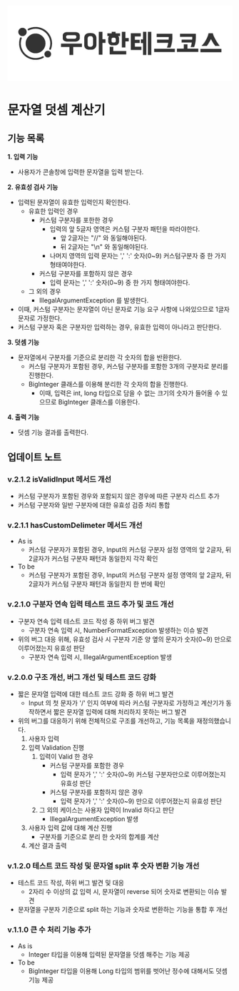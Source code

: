<p align="center">
  <img src="https://github.com/YeonjiIsGonji/java-calculator-7/blob/YeonjiIsGonji/%E1%84%8B%E1%85%AE%E1%84%90%E1%85%A6%E1%84%8F%E1%85%A9%20%E1%84%85%E1%85%A9%E1%84%80%E1%85%A9.png?raw=true">
</p>

# 문자열 덧셈 계산기


## 기능 목록
**1. 입력 기능**
- 사용자가 콘솔창에 입력한 문자열을 입력 받는다.

**2. 유효성 검사 기능**
- 입력된 문자열이 유효한 입력인지 확인한다.
  - 유효한 입력인 경우
    - 커스텀 구분자를 포한한 경우
      - 입력의 앞 5글자 영역은 커스텀 구분자 패턴을 따라야한다. 
        - 앞 2글자는 "//" 와 동일해야된다.
        - 뒤 2글자는 "\n" 와 동일해야된다.
      - 나머지 영역의 입력 문자는 ',' ':' 숫자(0~9) 커스텀구분자 중 한 가지 형태여야한다. 
    - 커스텀 구분자를 포함하지 않은 경우
      - 입력 문자는 ',' ':' 숫자(0~9) 중 한 가지 형태여야한다.   
  - 그 외의 경우
    - IllegalArgumentException 를 발생한다.
- 이때, 커스텀 구분자는 문자열이 아닌 문자로 기능 요구 사항에 나와있으므로 1글자 문자로 가정한다.
- 커스텀 구분자 혹은 구분자만 입력하는 경우, 유효한 입력이 아니라고 판단한다.

**3. 덧셈 기능**
- 문자열에서 구분자를 기준으로 분리한 각 숫자의 합을 반환한다.
  - 커스텀 구분자가 포함된 경우, 커스텀 구분자를 포함한 3개의 구분자로 분리를 진행한다.
  - BigInteger 클래스를 이용해 분리한 각 숫자의 합을 진행한다.
    - 이때, 입력은 int, long 타입으로 담을 수 없는 크기의 숫자가 들어올 수 있으므로 BigInteger 클래스를 이용한다.

**4. 출력 기능**

+ 덧셈 기능 결과를 출력한다.

## 업데이트 노트
### v.2.1.2 isValidInput 메서드 개선
- 커스텀 구분자가 포함된 경우와 포함되지 않은 경우에 따른 구분자 리스트 추가
- 커스텀 구분자와 일반 구분자에 대한 유효성 검증 처리 통합

### v.2.1.1 hasCustomDelimeter 메서드 개선
- As is
  - 커스텀 구분자가 포함된 경우, Input의 커스텀 구분자 설정 영역의 앞 2글자, 뒤 2글자가 커스텀 구분자 패턴과 동일한지 각각 확인
- To be
  - 커스텀 구분자가 포함된 경우, Input의 커스텀 구분자 설정 영역의 앞 2글자, 뒤 2글자가 커스텀 구분자 패턴과 동일한지 한 번에 확인

### v.2.1.0 구분자 연속 입력 테스트 코드 추가 및 코드 개선
- 구분자 연속 입력 테스트 코드 작성 중 하위 버그 발견
  - 구분자 연속 입력 시, NumberFormatException 발생하는 이슈 발견
- 위의 버그 대응 위해, 유효성 검사 시 구분자 기준 양 옆의 문자가 숫자(0~9) 만으로 이루어졌는지 유효성 판단
  - 구분자 연속 입력 시, IllegalArgumentException 발생

### v.2.0.0 구조 개선, 버그 개선 및 테스트 코드 강화
- 짧은 문자열 입력에 대한 테스트 코드 강화 중 하위 버그 발견
  - Input 의 첫 문자가 '/' 인지 여부에 따라 커스텀 구분자로 가정하고 계산기가 동작하면서 짧은 문자열 입력에 대해 처리하지 못하는 버그 발견
- 위의 버그를 대응하기 위해 전체적으로 구조를 개선하고, 기능 목록을 재정의했습니다. 
  1. 사용자 입력
  2. 입력 Validation 진행
     1. 입력이 Valid 한 경우
        - 커스텀 구분자를 포함한 경우
          - 입력 문자가 ',' ':' 숫자(0~9) 커스텀 구분자만으로 이루어졌는지 유효성 판단
        - 커스텀 구분자를 포함하지 않은 경우
          - 입력 문자가 ',' ':' 숫자(0~9) 만으로 이루어졌는지 유효성 판단
     2. 그 외의 케이스는 사용자 입력이 Invalid 하다고 판단
        - IllegalArgumentException 발생
  3. 사용자 입력 값에 대해 계산 진행
     - 구분자를 기준으로 분리 한 숫자의 합계를 계산
  4. 계산 결과 출력 

### v.1.2.0 테스트 코드 작성 및 문자열 split 후 숫자 변환 기능 개선
- 테스트 코드 작성, 하위 버그 발견 및 대응
  - 2자리 수 이상의 값 입력 시, 문자열이 reverse 되어 숫자로 변환되는 이슈 발견
- 문자열을 구분자 기준으로 split 하는 기능과 숫자로 변환하는 기능을 통합 후 개선

### v.1.1.0 큰 수 처리 기능 추가
- As is
  - Integer 타입을 이용해 입력된 문자열을 덧셈 해주는 기능 제공
- To be
  - BigInteger 타입을 이용해 Long 타입의 범위를 벗어난 정수에 대해서도 덧셈 기능 제공

